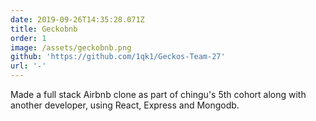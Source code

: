 ```yaml
---
date: 2019-09-26T14:35:28.071Z
title: Geckobnb
order: 1
image: /assets/geckobnb.png
github: 'https://github.com/1qk1/Geckos-Team-27'
url: '-'
---
```

Made a full stack Airbnb clone as part of chingu's 5th cohort along with another developer, using React, Express and Mongodb.
